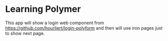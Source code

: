 # Learning Polymer 
This app will show a login web component from https://github.com/hourliert/login-polyform
and then will use iron pages just to show next page.


